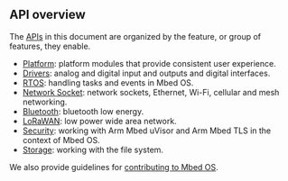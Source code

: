 ## API overview

The [APIs](/docs/development/introduction/glossary.html) in this document are organized by the feature, or group of features, they enable.

- [Platform](/docs/development/reference/platform.html): platform modules that provide consistent user experience.
- [Drivers](/docs/development/reference/drivers.html): analog and digital input and outputs and digital interfaces.
- [RTOS](/docs/development/reference/rtos.html): handling tasks and events in Mbed OS.
- [Network Socket](/docs/development/reference/network-socket.html): network sockets, Ethernet, Wi-Fi, cellular and mesh networking.
- [Bluetooth](/docs/development/reference/bluetooth.html): bluetooth low energy.
- [LoRaWAN](/docs/development/reference/lorawan.html): low power wide area network.
- [Security](/docs/development/reference/security.html): working with Arm Mbed uVisor and Arm Mbed TLS in the context of Mbed OS.
- [Storage](/docs/development/reference/storage.html): working with the file system.

We also provide guidelines for [contributing to Mbed OS](/docs/development/reference/contributing.html).
